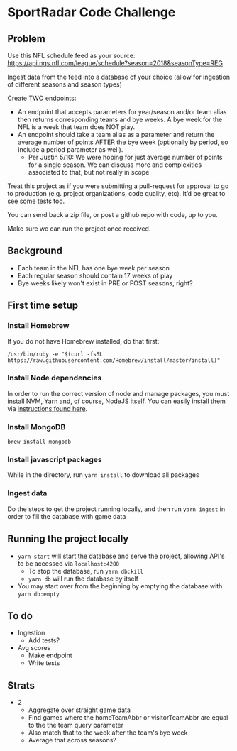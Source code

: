 # SportRadar Code Challenge

## Problem

Use this NFL schedule feed as your source: https://api.ngs.nfl.com/league/schedule?season=2018&seasonType=REG

Ingest data from the feed into a database of your choice (allow for ingestion of different seasons and season types)

Create TWO endpoints:
* An endpoint that accepts parameters for year/season and/or team alias then returns corresponding teams and bye weeks. A bye week for the NFL is a week that team does NOT play.
* An endpoint should take a team alias as a parameter and return the average number of points AFTER the bye week (optionally by period, so include a period parameter as well).
  * Per Justin 5/10: We were hoping for just average number of points for a single season. We can discuss more and complexities associated to that, but not really in scope

Treat this project as if you were submitting a pull-request for approval to go to production (e.g. project organizations, code quality, etc). It’d be great to see some tests too.

You can send back a zip file, or post a github repo with code, up to you.

Make sure we can run the project once received.

## Background

* Each team in the NFL has one bye week per season
* Each regular season should contain 17 weeks of play
* Bye weeks likely won't exist in PRE or POST seasons, right?

## First time setup

### Install Homebrew

If you do not have Homebrew installed, do that first:

`/usr/bin/ruby -e "$(curl -fsSL https://raw.githubusercontent.com/Homebrew/install/master/install)"`

### Install Node dependencies

In order to run the correct version of node and manage packages, you must install NVM, Yarn and, of course, NodeJS itself. You can easily install them via [instructions found here](https://gist.github.com/nijicha/e5615548181676873118df79953cb709).

### Install MongoDB

`brew install mongodb`

### Install javascript packages

While in the directory, run `yarn install` to download all packages

### Ingest data

Do the steps to get the project running locally, and then run `yarn ingest` in order to fill the database with game data

## Running the project locally

* `yarn start` will start the database and serve the project, allowing API's to be accessed via `localhost:4200`
  * To stop the database, run `yarn db:kill`
  * `yarn db` will run the database by itself
* You may start over from the beginning by emptying the database with `yarn db:empty`

## To do
- Ingestion
  - Add tests?
- Avg scores
  - Make endpoint
  - Write tests

## Strats
- 2
  - Aggregate over straight game data
  - Find games where the homeTeamAbbr or visitorTeamAbbr are equal to the the team query parameter
  - Also match that to the week after the team's bye week
  - Average that across seasons?